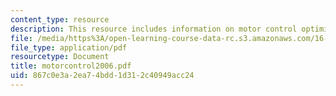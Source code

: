 ```yaml
---
content_type: resource
description: This resource includes information on motor control optimization.
file: /media/https%3A/open-learning-course-data-rc.s3.amazonaws.com/16-423j-aerospace-biomedical-and-life-support-engineering-spring-2006/867c0e3a2ea74bdd1d312c40949acc24_motorcontrol2006.pdf
file_type: application/pdf
resourcetype: Document
title: motorcontrol2006.pdf
uid: 867c0e3a-2ea7-4bdd-1d31-2c40949acc24
---
```

